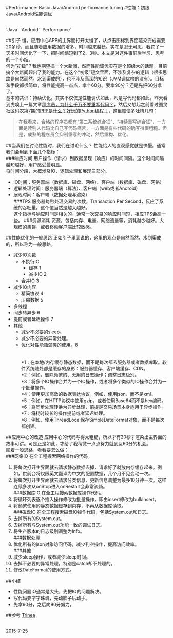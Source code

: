 #Performance: Basic Java/Android performance tuning
#性能：初级Java/Android性能调优

<br/>
`Java` `Android` `Performance`
<br/>

##引子 
慢。应用中心APP的主界面打开太慢了，从点击图标到界面渲染完成需要20多秒，而且随着应用数据的增多，时间越来越长。实在是忍无可忍，我花了一天多时间优化了一下，把时间缩短到了2、3秒。本文是对这件事前后学习、思考的一个小结。<br/>
何为“初级”？我也期望搞一个大新闻，然而性能调优实在是个超级大的话题，目前搞个大新闻超出了我的能力。在这个“初级”短文里面，不涉及复杂的逻辑（很多思路是自然而然，水到渠成的），也不涉及高深的知识（JVM调优啥的没有）。目标和手段都很简单，将性能提高一点点，拿个60分。要拿90分？还是先把60分拿了。<br/>
基本的共识：持续优化。其实不仅仅是性能调优如此，凡是写代码都如此。昨天看到虎嗅上一篇文章[程序员，为什么千万不要重写代码？](http://www.huxiu.com/article/121139/1.html)，然后又想起之前看过图灵社区码农第7期的[PPP是什么？好玩的Python编程！](http://www.ituring.com.cn/article/61188)，这里顺便多吐槽几句：<br/>
>在我看来，合格的程序员都有“第二系统综合征”、“持续重写综合征”，一方面是读别人代码比自己写代码痛苦，一方面是有些代码的确写得很粗糙。但是，成熟的程序员会抑制重写的冲动，然后重构、优化。<br/>

##当我们在讨论性能时，我们在讨论什么？
性能给人的直观感觉就是快慢。通常我们会用到下面几个指标：<br/>
###响应时间
用户操作（请求）到数据呈现（响应）的时间间隔。这个时间间隔越短越好，用户感受最明显。<br/>
将时间分段，大概涉及IO、逻辑处理和展现三部分。<br/>
* IO时间：服务器端（数据库、磁盘、网络）、客户端（数据库、磁盘、网络）<br/>
* 逻辑处理时间：服务器端（算法）、客户端（web或者Android）<br/>
* 展现时间：客户端（数据处理与渲染）<br/>
###TPS
服务器每秒处理交易的次数，Transaction Per Second，反应了系统的吞吐量。这个值当然是越大越好。<br/>
这个指标与响应时间是相关的，通常一次交易的响应时间短，相应TPS会高一些。
###资源消耗
资源，包括内存、电量、网络流量等，消耗越少越好。大规模的集群，或者移动客户端比较敏感。<br/>

##性能优化的一般思路
正如引子里面说的，这里的观点是自然而然、水到渠成的，所以称为一般思路。<br/>
* 减少IO次数<br/>
	* 不执行IO<br/>
		* 缓存 1<br/>
		* 减少IO 2<br/>
	* 合并IO 3<br/>
* 减少IO内容<br/>
	* 精简协议 4<br/>
	* 压缩数据 5<br/>
* 多线程<br/>
* 同步转异步 6<br/>
* 提前或者延迟操作 7<br/>
* 其他<br/>
	* 减少不必要的sleep。<br/>
	* 减少不必要的异常处理。<br/>
	* 优化对性能瓶颈类的使用。8<br/>
<br/><br/>
*1：在本地/内存缓存静态数据，而不是每次都去服务器或者数据库取。软件系统随处都是缓存的身影：服务器缓存、客户端缓存、CDN。<br/>
*2：例如，删除频繁的、无用的日志操作；调整日志级别。<br/>
*3：将多个IO操作合并为一个IO操作，或者将多个类似的IO操作合并为一个批量操作。<br/>
*4：使用更加高效的数据表达协议，例如，使用json，而不是xml。<br/>
*5：例如，在HTTP协议中使用gzip，或者使用Base64而不是hex编码。<br/>
*6：将同步处理转换为异步处理，前提是交易场景本身适用于异步操作。<br/>
*7：将耗时较长的操作提前或者延迟处理。<br/>
*8：例如，使用ThreadLocal保存SimpleDateFormat对象，而不是每次都创建。<br/>

##应用中心的改造
应用中心的代码写得太粗糙，所以才有20秒才渲染出主界面的故事可讲。可是正是如此，才给了我稍微一点点努力就到达60分的机会。<br/>
顺着一般思路，看看要怎么做：<br/>
###网络IO
在全工程搜索网络操作的代码。<br/>
1. 将每次打开主界面就去请求静态数据去掉，请求好了就放内存缓存起来。例如，供前台将权限英文翻译为中文的配置数据，几个月不见变动一次。<br/>
2. 将每次打开主界面就去请求分类信息、更新信息调整为最多10分钟一次。这样连续多次从onStop进入onRestart会非常流畅。<br/>
###数据库IO
在全工程搜索数据库操作代码。<br/>
1. 将循环列表逐个插入操作修改为批量操作，即由insert修改为bulkInsert。<br/>
2. 将频繁使用的静态数据缓存到内存，不再从数据库读取。<br/>
###磁盘IO
在全工程搜索磁盘IO操作代码，包括System.out和日志。<br/>
1. 去掉所有的System.out。<br/>
2. 去掉所有与System.out功能一致的调试日志。<br/>
3. 将生产版本的日志级别调整为Info。<br/>
###数据处理
1. 优化所有的json对象访问代码，减少判空操作，提高访问效率。<br/>
###其他
1. 减少sleep操作，或者减少sleep时间。<br/>
2. 去掉不必要的异常处理，特别是catch却不处理的。<br/>
3. 修改DateFormat的使用方式。<br/>

##小结
* 性能问题IO通常是大头，先把IO的问题解决。
* 写代码要字字珠玑，先动脑子后动手。
* 先拿60分，之后向90分努力。


##参考
[Trinea](http://www.trinea.cn/android/performance/)<br/>

<br/>
2015-7-25
